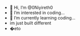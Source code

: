 - 👋 Hi, I’m @0Niyireth0
- 👀 I’m interested in coding...
- 🌱 I’m currently learning coding...
- im just built different
- �eto


